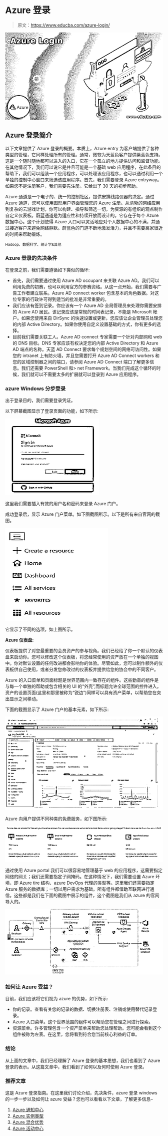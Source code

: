 # Azure 登录

> 原文：<https://www.educba.com/azure-login/>

![Azure Login](img/0909ef6b8ab7c4eac3ee1ddf461aad4a.png)



## Azure 登录简介

以下文章提供了 Azure 登录的概要。本质上，Azure entry 为客户端提供了各种类型的管理，它同样处理所有的管理。通常，微软为天蓝色客户提供紫蓝色支持。这是一个随时随地都可以进入的入口，它在一个孤立的地方提供访问和监督功能。在其他情况下，我们可以说它是并且可能是一个基础 web 应用程序，在此条目的帮助下，我们可以组装一个应用程序，可以处理该应用程序，也可以通过利用一个单独的控制中心窗口来筛选该应用程序。首先，我们需要登录 Azure entryway。如果您不是注册客户，我们需要先注册。它给出了 30 天的初步帮助。

Azure 通道是一个电子的、统一的控制社区，提供安排线路仪器的决定。通过 Azure 通道，您可以使用图形用户界面管理您的 Azure 注册。从清晰的网络应用到复杂的云游戏计划，你可以构建、指导和筛选一切。为资源的有组织的观点制作自定义仪表板。蔚蓝通道是为适应性和持续开放而设计的。它存在于每个 Azure 数据中心。这个计划使得 Azure 入口可以灵活地应对个人数据中心的不满，并通过接近客户来避免网络静默。蔚蓝色的门道不断地激发活力，并且不需要离家很近的时间来帮助锻炼。

<small>Hadoop、数据科学、统计学&其他</small>

### Azure 登录的先决条件

在登录之前，我们需要遵循如下类似的循环:

*   首先，我们需要通过使用 Azure AD occupant 来关联 Azure AD。我们可以利用免费的初赛，也可以利用官方的参赛资格。从这一点开始，我们需要与广告工作者建立联系。Azure AD connect worker 包含基本的角色数据。对这位专家的行政许可得到适当的批准是非常重要的。
*   我们应该有签到记录。你应该有一个 Azure AD 全局管理员来处理你需要安排的 Azure AD 居民。该记录应该是常规的时间表记录，不能是 Microsoft 帐户。如果您使用来自 DirSync 的快速设置或更新，您应该让企业管理员处理您的内部 Active Directory。如果你使用自定义设置基础的方式，你有更多的选择。
*   目前我们需要关联工人。Azure AD connect 专家需要一个针对内部网和 web 的 DNS 目标。DNS 专家应该有权决定您的内部 Active Directory 和 Azure AD 端点的名称。天蓝 AD Connect 要求每个规划空间的网络可访问性。如果您的 intranet 上有防火墙，并且您需要打开 Azure AD Connect workers 和您的区域控制器之间的端口，请参阅 Azure AD Connect 端口了解更多信息。我们还需要 PowerShell 和> net Framework。当我们完成这个循环的时候，我们就可以不需要太多的扩展就可以登录到 Azure 应用程序。

### azure Windows 分步登录

出于登录目的，我们需要登录凭证。

以下屏幕截图显示了登录页面的功能，如下所示:

![Azure Login op1](img/6a34b157aa7f0afeec4f6d4a1664ee20.png)



这里我们需要插入有效的用户名和密码来登录 Azure 门户。

成功登录后，显示 Azure 门户菜单。如下图截图所示。以下是所有来自官网的截图。

![Azure Login 2](img/e03b4a3fafe67604d8ae61070657d34e.png)



它显示了不同的选项，如上图所示。

**Azure 仪表盘:**

仪表板提供了对您最重要的会员资产的参与视角。我们已经给了你一个默认的仪表盘来启动你。您可以修改这个仪表板，将您经常使用的资产放在一个单独的视图中。你对默认设置的任何改进都会影响你的体验。尽管如此，您可以制作额外的仪表板供自己使用，或者分发您修改过的仪表板并提供给您的协会中的不同客户。

Azure 的入口菜单和页面标题是世界范围内一致存在的组件。这些勤奋的组件是与每一个单独的帮助或包含相关的 UI 的“外壳”,而标题允许全球范围的控件进入。资产的设置页面(这里和那里被称为“锐边”)同样可以具有资产菜单，以帮助您在突出显示之间移动。

下面的截图显示了 Azure 门户的基本元素，如下所示:

![basic elements](img/55124ed0c14e608f8a5a3ddf228c0081.png)



Azure 向用户提供不同种类的免费服务，如下图所示:

![different kinds of free services](img/72e5d847e8a68dfafa1564d9b78d87f9.png)



通过使用 Azure portal 我们可以很容易地管理基于 web 的应用程序，这需要指定网络的网关；我们还需要指定子网掩码。在这种情况下，我们需要设置 Azure 环境，即 Azure tire 结构、azure DevOps 代理的类型等。这里我们还需要指定 Azure 服务的数据库；一切以用户需求为基础。所有组件都借助互联网进行通信。这些都是我们在下面的截图中展示的组件，这个截图是我们从 azure 的官网导入的。

![Azure Login 5](img/39d5eeaf777e7a9d79931f68736a9887.png)



### 如何让 Azure 受益？

目前，我们应该将它们视为 azure 的优势，如下所示:

*   你的记录。查看有关您的记录的数据、切换注册表、注销或使用替代记录登录。
*   Azure 入口菜单。这个世界范围的组件可以帮助您在管理之间进行探索。
*   资源菜单。许多管理包含一个资产菜单来帮助您处理帮助。您可能会看到这个组件被称为左表。在这里，您将看到符合您当前核心利益的订单。

### 结论

从上面的文章中，我们已经理解了 Azure 登录的基本思想，我们也看到了 Azure 登录的表示。从这篇文章中，我们看到了如何以及何时使用 Azure 登录。

### 推荐文章

这是 Azure 登录指南。在这里我们讨论介绍，先决条件，azure 登录 windows 的一步一步以及如何让 azure 受益？您也可以看看以下文章，了解更多信息–

1.  [Azure 通知中心](https://www.educba.com/azure-notification-hub/)
2.  [Azure 实例类型](https://www.educba.com/azure-instance-types/)
3.  [Azure 混合优势](https://www.educba.com/azure-hybrid-benefit/)
4.  [Azure 活动中心](https://www.educba.com/azure-event-hub/)





